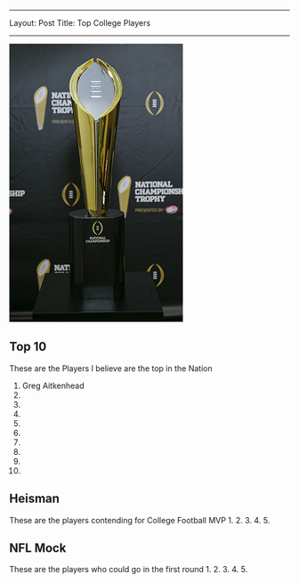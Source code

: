 _ _ _
Layout: Post
Title: Top College Players
_ _ _

![Football](/images/Football.jpg)

## Top 10
These are the Players I believe are the top in the Nation
1. Greg Aitkenhead
2.
3.
4.
5.
6.
7.
8.
9.
10.

## Heisman
These are the players contending for College Football MVP
1.
2.
3.
4.
5.

## NFL Mock
These are the players who could go in the first round
1. 
2.
3.
4.
5.
